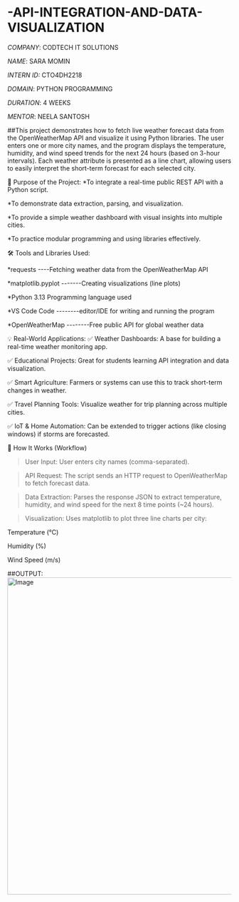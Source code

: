 # -API-INTEGRATION-AND-DATA-VISUALIZATION

*COMPANY*: CODTECH IT SOLUTIONS

*NAME*: SARA MOMIN

*INTERN ID:* CTO4DH2218

*DOMAIN*: PYTHON PROGRAMMING

*DURATION*: 4 WEEKS

*MENTOR*: NEELA SANTOSH

##This project demonstrates how to fetch live weather forecast data from the OpenWeatherMap API and visualize it using Python libraries. The user enters one or more city names, and the program displays the temperature, humidity, and wind speed trends for the next 24 hours (based on 3-hour intervals).
Each weather attribute is presented as a line chart, allowing users to easily interpret the short-term forecast for each selected city.

🎯 Purpose of the Project:
*To integrate a real-time public REST API with a Python script.

*To demonstrate data extraction, parsing, and visualization.

*To provide a simple weather dashboard with visual insights into multiple cities.

*To practice modular programming and using libraries effectively.

🛠️ Tools and Libraries Used:

*requests	----Fetching weather data from the OpenWeatherMap API

*matplotlib.pyplot	-------Creating visualizations (line plots)

*Python 3.13	Programming language used

*VS Code	Code --------editor/IDE for writing and running the program

*OpenWeatherMap	--------Free public API for global weather data

💡 Real-World Applications:
✅ Weather Dashboards: A base for building a real-time weather monitoring app.

✅ Educational Projects: Great for students learning API integration and data visualization.

✅ Smart Agriculture: Farmers or systems can use this to track short-term changes in weather.

✅ Travel Planning Tools: Visualize weather for trip planning across multiple cities.

✅ IoT & Home Automation: Can be extended to trigger actions (like closing windows) if storms are forecasted.

🧪 How It Works (Workflow)
>User Input: User enters city names (comma-separated).

>API Request: The script sends an HTTP request to OpenWeatherMap to fetch forecast data.

>Data Extraction: Parses the response JSON to extract temperature, humidity, and wind speed for the next 8 time points (~24 hours).

>Visualization: Uses matplotlib to plot three line charts per city:

Temperature (°C)

Humidity (%)

Wind Speed (m/s)

##OUTPUT: <img width="1376" height="711" alt="Image" src="https://github.com/user-attachments/assets/4706a202-0492-4c06-bd8b-be07e00c919a" />

